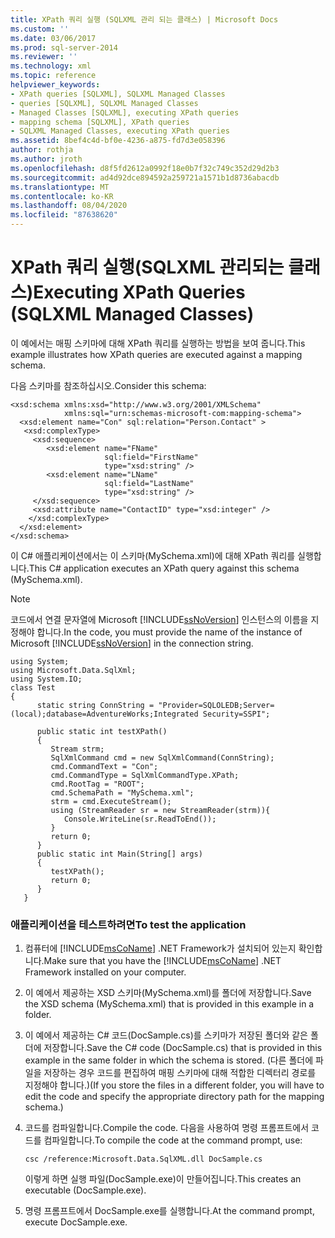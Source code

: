 ```yaml
---
title: XPath 쿼리 실행 (SQLXML 관리 되는 클래스) | Microsoft Docs
ms.custom: ''
ms.date: 03/06/2017
ms.prod: sql-server-2014
ms.reviewer: ''
ms.technology: xml
ms.topic: reference
helpviewer_keywords:
- XPath queries [SQLXML], SQLXML Managed Classes
- queries [SQLXML], SQLXML Managed Classes
- Managed Classes [SQLXML], executing XPath queries
- mapping schema [SQLXML], XPath queries
- SQLXML Managed Classes, executing XPath queries
ms.assetid: 8bef4c4d-bf0e-4236-a875-fd7d3e058396
author: rothja
ms.author: jroth
ms.openlocfilehash: d8f5fd2612a0992f18e0b7f32c749c352d29d2b3
ms.sourcegitcommit: ad4d92dce894592a259721a1571b1d8736abacdb
ms.translationtype: MT
ms.contentlocale: ko-KR
ms.lasthandoff: 08/04/2020
ms.locfileid: "87638620"
---
```

# <a name="executing-xpath-queries-sqlxml-managed-classes"></a><span data-ttu-id="28858-102">XPath 쿼리 실행(SQLXML 관리되는 클래스)</span><span class="sxs-lookup"><span data-stu-id="28858-102">Executing XPath Queries (SQLXML Managed Classes)</span></span>
  <span data-ttu-id="28858-103">이 예에서는 매핑 스키마에 대해 XPath 쿼리를 실행하는 방법을 보여 줍니다.</span><span class="sxs-lookup"><span data-stu-id="28858-103">This example illustrates how XPath queries are executed against a mapping schema.</span></span>  
  
 <span data-ttu-id="28858-104">다음 스키마를 참조하십시오.</span><span class="sxs-lookup"><span data-stu-id="28858-104">Consider this schema:</span></span>  
  
```  
<xsd:schema xmlns:xsd="http://www.w3.org/2001/XMLSchema"  
            xmlns:sql="urn:schemas-microsoft-com:mapping-schema">  
  <xsd:element name="Con" sql:relation="Person.Contact" >  
   <xsd:complexType>  
     <xsd:sequence>  
        <xsd:element name="FName"    
                     sql:field="FirstName"   
                     type="xsd:string" />   
        <xsd:element name="LName"    
                     sql:field="LastName"    
                     type="xsd:string" />  
     </xsd:sequence>  
     <xsd:attribute name="ContactID" type="xsd:integer" />  
    </xsd:complexType>  
  </xsd:element>  
</xsd:schema>  
```  
  
 <span data-ttu-id="28858-105">이 C# 애플리케이션에서는 이 스키마(MySchema.xml)에 대해 XPath 쿼리를 실행합니다.</span><span class="sxs-lookup"><span data-stu-id="28858-105">This C# application executes an XPath query against this schema (MySchema.xml).</span></span>  
  
> [!NOTE]  
>  <span data-ttu-id="28858-106">코드에서 연결 문자열에 Microsoft [!INCLUDE[ssNoVersion](../../../includes/ssnoversion-md.md)] 인스턴스의 이름을 지정해야 합니다.</span><span class="sxs-lookup"><span data-stu-id="28858-106">In the code, you must provide the name of the instance of Microsoft [!INCLUDE[ssNoVersion](../../../includes/ssnoversion-md.md)] in the connection string.</span></span>  
  
```  
using System;  
using Microsoft.Data.SqlXml;  
using System.IO;  
class Test  
{  
      static string ConnString = "Provider=SQLOLEDB;Server=(local);database=AdventureWorks;Integrated Security=SSPI";  
  
      public static int testXPath()  
      {  
         Stream strm;  
         SqlXmlCommand cmd = new SqlXmlCommand(ConnString);  
         cmd.CommandText = "Con";  
         cmd.CommandType = SqlXmlCommandType.XPath;  
         cmd.RootTag = "ROOT";  
         cmd.SchemaPath = "MySchema.xml";  
         strm = cmd.ExecuteStream();  
         using (StreamReader sr = new StreamReader(strm)){  
            Console.WriteLine(sr.ReadToEnd());  
         }  
         return 0;  
      }  
      public static int Main(String[] args)  
      {  
         testXPath();  
         return 0;  
      }  
   }  
```  
  
### <a name="to-test-the-application"></a><span data-ttu-id="28858-107">애플리케이션을 테스트하려면</span><span class="sxs-lookup"><span data-stu-id="28858-107">To test the application</span></span>  
  
1.  <span data-ttu-id="28858-108">컴퓨터에 [!INCLUDE[msCoName](../../../includes/msconame-md.md)] .NET Framework가 설치되어 있는지 확인합니다.</span><span class="sxs-lookup"><span data-stu-id="28858-108">Make sure that you have the [!INCLUDE[msCoName](../../../includes/msconame-md.md)] .NET Framework installed on your computer.</span></span>  
  
2.  <span data-ttu-id="28858-109">이 예에서 제공하는 XSD 스키마(MySchema.xml)를 폴더에 저장합니다.</span><span class="sxs-lookup"><span data-stu-id="28858-109">Save the XSD schema (MySchema.xml) that is provided in this example in a folder.</span></span>  
  
3.  <span data-ttu-id="28858-110">이 예에서 제공하는 C# 코드(DocSample.cs)를 스키마가 저장된 폴더와 같은 폴더에 저장합니다.</span><span class="sxs-lookup"><span data-stu-id="28858-110">Save the C# code (DocSample.cs) that is provided in this example in the same folder in which the schema is stored.</span></span> <span data-ttu-id="28858-111">(다른 폴더에 파일을 저장하는 경우 코드를 편집하여 매핑 스키마에 대해 적합한 디렉터리 경로를 지정해야 합니다.)</span><span class="sxs-lookup"><span data-stu-id="28858-111">(If you store the files in a different folder, you will have to edit the code and specify the appropriate directory path for the mapping schema.)</span></span>  
  
4.  <span data-ttu-id="28858-112">코드를 컴파일합니다.</span><span class="sxs-lookup"><span data-stu-id="28858-112">Compile the code.</span></span> <span data-ttu-id="28858-113">다음을 사용하여 명령 프롬프트에서 코드를 컴파일합니다.</span><span class="sxs-lookup"><span data-stu-id="28858-113">To compile the code at the command prompt, use:</span></span>  
  
    ```  
    csc /reference:Microsoft.Data.SqlXML.dll DocSample.cs  
    ```  
  
     <span data-ttu-id="28858-114">이렇게 하면 실행 파일(DocSample.exe)이 만들어집니다.</span><span class="sxs-lookup"><span data-stu-id="28858-114">This creates an executable (DocSample.exe).</span></span>  
  
5.  <span data-ttu-id="28858-115">명령 프롬프트에서 DocSample.exe를 실행합니다.</span><span class="sxs-lookup"><span data-stu-id="28858-115">At the command prompt, execute DocSample.exe.</span></span>  
  
  
